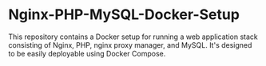 # Nginx-PHP-MySQL-Docker-Setup
This repository contains a Docker setup for running a web application stack consisting of Nginx, PHP, nginx proxy manager, and MySQL. It's designed to be easily deployable using Docker Compose.
